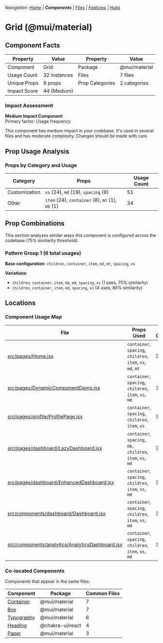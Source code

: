 
*Navigation: [Home](../../index.md) | **Components** | [Files](../../files.md) | [Features](../../features.md) | [Hubs](../../hubs.md)*



# Grid (@mui/material)

## Component Facts

| Property | Value | Property | Value |
|----------|-------|----------|-------|
| Component | Grid | Package | @mui/material |
| Usage Count | 32 instances | Files | 7 files |
| Unique Props | 8 props | Prop Categories | 2 categories |
| Impact Score | 44 (Medium) | | |

### Impact Assessment

**Medium Impact Component**  
Primary factor: Usage frequency

This component has medium impact in your codebase. It&#x27;s used in several files and has moderate complexity. Changes should be made with care.

## Prop Usage Analysis

### Props by Category and Usage

| Category | Props | Usage Count |
|----------|-------|-------------|
| Customization | `xs` (24), `md` (19), `spacing` (8) | 51 |
| Other | `item` (24), `container` (8), `mt` (1), `mb` (1) | 34 |

## Prop Combinations

This section analyzes similar ways this component is configured across the codebase (75% similarity threshold).

### Pattern Group 1 (6 total usages)

**Base configuration**: `children`, `container`, `item`, `md`, `mt`, `spacing`, `xs`

**Variations**:
- `children`, `container`, `item`, `mb`, `md`, `spacing`, `xs` (1 uses, 75% similarity)
- `children`, `container`, `item`, `md`, `spacing`, `xs` (4 uses, 86% similarity)


## Locations

### Component Usage Map

| File | Props Used | Prop Categories |
|------|------------|----------------|
| [src/pages/Home.jsx](https://github.com/star4beam/react-import-analyzer/blob/main/test-project/src/pages/Home.jsx) | `container`, `spacing`, `children`, `item`, `xs`, `md`, `mt` | 3 |
| [src/pages/DynamicComponentDemo.jsx](https://github.com/star4beam/react-import-analyzer/blob/main/test-project/src/pages/DynamicComponentDemo.jsx) | `container`, `spacing`, `children`, `item`, `xs`, `md` | 3 |
| [src/pages/profile/ProfilePage.jsx](https://github.com/star4beam/react-import-analyzer/blob/main/test-project/src/pages/profile/ProfilePage.jsx) | `container`, `spacing`, `children`, `item`, `xs` | 3 |
| [src/pages/dashboard/LazyDashboard.jsx](https://github.com/star4beam/react-import-analyzer/blob/main/test-project/src/pages/dashboard/LazyDashboard.jsx) | `container`, `spacing`, `mb`, `children`, `item`, `xs`, `md` | 3 |
| [src/pages/dashboard/EnhancedDashboard.jsx](https://github.com/star4beam/react-import-analyzer/blob/main/test-project/src/pages/dashboard/EnhancedDashboard.jsx) | `container`, `spacing`, `children`, `item`, `xs`, `md` | 3 |
| [src/components/dashboard/Dashboard.jsx](https://github.com/star4beam/react-import-analyzer/blob/main/test-project/src/components/dashboard/Dashboard.jsx) | `container`, `spacing`, `children`, `item`, `xs`, `md` | 3 |
| [src/components/analytics/AnalyticsDashboard.jsx](https://github.com/star4beam/react-import-analyzer/blob/main/test-project/src/components/analytics/AnalyticsDashboard.jsx) | `container`, `spacing`, `children`, `item`, `xs`, `md` | 3 |

### Co-located Components
Components that appear in the same files:

| Component | Package | Common Files |
|-----------|---------|--------------|
| [Container](../@mui_material/Container.md) | @mui/material | 7 |
| [Box](../@mui_material/Box.md) | @mui/material | 7 |
| [Typography](../@mui_material/Typography.md) | @mui/material | 6 |
| [Heading](../@chakra-ui_react/Heading.md) | @chakra-ui/react | 4 |
| [Paper](../@mui_material/Paper.md) | @mui/material | 3 |
